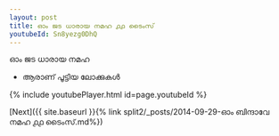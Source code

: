 ```yaml
---
layout: post
title: ഓം ജട ധാരായ നമഹ ൧൧ ടൈംസ്
youtubeId: Sn8yezg0DhQ
---
```

 
 
 ഓം ജട ധാരായ നമഹ 
 
 -  ആരാണ് പൂട്ടിയ ലോക്കുകൾ 
 
  
 
  
 
 
 
 
 
 


{% include youtubePlayer.html id=page.youtubeId %}
 
[Next]({{ site.baseurl }}{% link  split2/_posts/2014-09-29-ഓം ബിന്ദാവേ നമഹ ൧൧ ടൈംസ്.md%})
 
